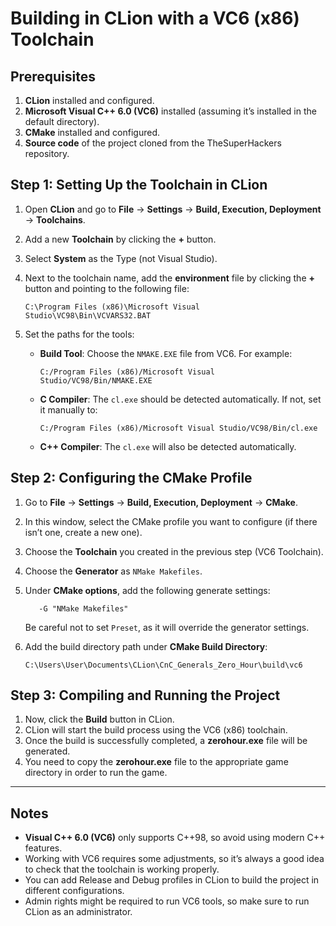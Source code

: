 # Building in CLion with a VC6 \(x86\) Toolchain

## Prerequisites

1. **CLion** installed and configured.
2. **Microsoft Visual C++ 6.0 (VC6)** installed (assuming it’s installed in the
   default directory).
3. **CMake** installed and configured.
4. **Source code** of the project cloned from the TheSuperHackers repository.

## Step 1: Setting Up the Toolchain in CLion

1. Open **CLion** and go to **File** -> **Settings** -> **Build, Execution,
   Deployment** -> **Toolchains**.
2. Add a new **Toolchain** by clicking the **+** button.
3. Select **System** as the Type (not Visual Studio).
4. Next to the toolchain name, add the **environment** file by clicking the
   **+** button and pointing to the following file:

   ```text
   C:\Program Files (x86)\Microsoft Visual Studio\VC98\Bin\VCVARS32.BAT
   ```

5. Set the paths for the tools:
    - **Build Tool**: Choose the `NMAKE.EXE` file from VC6. For example:

      ```text
      C:/Program Files (x86)/Microsoft Visual Studio/VC98/Bin/NMAKE.EXE
      ```

    - **C Compiler**: The `cl.exe` should be detected automatically. If not, set
      it manually to:

      ```text
      C:/Program Files (x86)/Microsoft Visual Studio/VC98/Bin/cl.exe
      ```

    - **C++ Compiler**: The `cl.exe` will also be detected automatically.

## Step 2: Configuring the CMake Profile

1. Go to **File** -> **Settings** -> **Build, Execution, Deployment** -> **CMake**.
2. In this window, select the CMake profile you want to configure (if there
   isn’t one, create a new one).
3. Choose the **Toolchain** you created in the previous step (VC6 Toolchain).
4. Choose the **Generator** as `NMake Makefiles`.
5. Under **CMake options**, add the following generate settings:

   ```text
      -G "NMake Makefiles"
   ```

   Be careful not to set `Preset`, as it will override the generator settings.
6. Add the build directory path under **CMake Build Directory**:

   ```text
   C:\Users\User\Documents\CLion\CnC_Generals_Zero_Hour\build\vc6
   ```

## Step 3: Compiling and Running the Project

1. Now, click the **Build** button in CLion.
2. CLion will start the build process using the VC6 (x86) toolchain.
3. Once the build is successfully completed, a **zerohour.exe** file will be generated.
4. You need to copy the **zerohour.exe** file to the appropriate game directory in order to run the game.

---

## Notes

- **Visual C++ 6.0 (VC6)** only supports C++98, so avoid using modern C++ features.
- Working with VC6 requires some adjustments, so it’s always a good idea to check
  that the toolchain is working
  properly.
- You can add Release and Debug profiles in CLion to build the project in
  different configurations.
- Admin rights might be required to run VC6 tools, so make sure to run CLion as an administrator.
